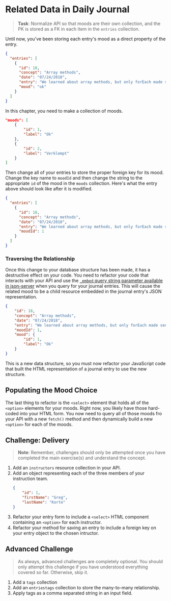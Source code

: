 # Related Data in Daily Journal

> **Task**: Normalize API so that moods are their own collection, and the PK is stored as a FK in each item in the `entries` collection.

Until now, you've been storing each entry's mood as a direct property of the entry.

```json
{
  "entries": [
    {
      "id": 18,
      "concept": "Array methods",
      "date": "07/24/2018",
      "entry": "We learned about array methods, but only forEach made sense",
      "mood": "ok"
    }
  ]
}
```

In this chapter, you need to make a collection of moods.

```json
"moods": [
    {
        "id": 1,
        "label": "Ok"
    },
    {
        "id": 2,
        "label": "Verklempt"
    }
]
```

Then change all of your entries to store the proper foreign key for its mood. Change the key name to `moodId` and then change the string to the appropriate `id` of the mood in the `moods` collection. Here's what the entry above should look like after it is modified.

```json
{
  "entries": [
    {
      "id": 18,
      "concept": "Array methods",
      "date": "07/24/2018",
      "entry": "We learned about array methods, but only forEach made sense",
      "moodId": 1
    }
  ]
}
```

### Traversing the Relationship

Once this change to your database structure has been made, it has a destructive effect on your code. You need to refactor your code that interacts with your API and use the [`_embed` query string parameter available in json-server](https://github.com/typicode/json-server#relationships) when you query for your journal entries. This will cause the related mood to be a child resource embedded in the journal entry's JSON representation.

```json
{
    "id": 18,
    "concept": "Array methods",
    "date": "07/24/2018",
    "entry": "We learned about array methods, but only forEach made sense",
    "moodId": 1,
    "mood": {
        "id": 1,
        "label": "Ok"
    }
}
```

This is a new data structure, so you must now refactor your JavaScript code that built the HTML representation of a journal entry to use the new structure.

## Populating the Mood Choice

The last thing to refactor is the `<select>` element that holds all of the `<option>` elements for your moods. Right now, you likely have those hard-coded into your HTML form. You now need to query all of those moods fro your API with a new `fetch()` method and then dynamically build a new `<option>` for each of the moods.

## Challenge: Delivery

> **Note**: Remember, challenges should only be attempted once you have completed the main exercise(s) and understand the concept.

1. Add an `instructors` resource collection in your API.
1. Add an object representing each of the three members of your instruction team.
    ```json
    {
        "id": 1,
        "firstName": "Greg",
        "lastName": "Korte"
    }
    ```
1. Refactor your entry form to include a `<select>` HTML component containing an `<option>` for each instructor.
1. Refactor your method for saving an entry to include a foreign key on your entry object to the chosen intructor.

## Advanced Challenge

> As always, advanced challenges are completely optional. You should only attempt this challenge if you have understood everything covered so far. Otherwise, skip it.

1. Add a `tags` collection
1. Add an `entriestags` collection to store the many-to-many relationship.
1. Apply tags as a comma separated string in an input field.
